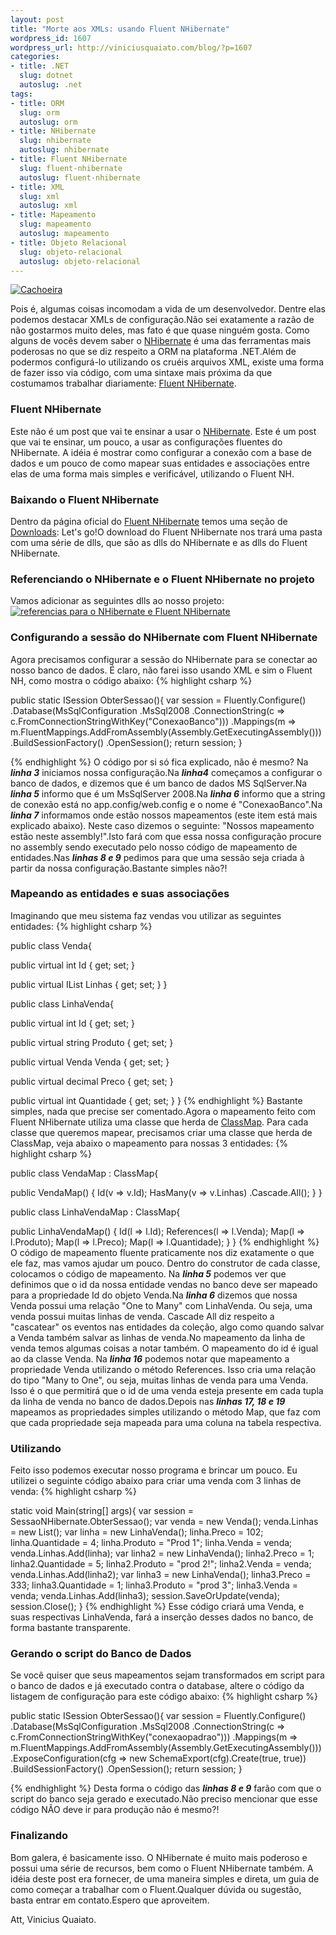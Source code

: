 ```yaml
--- 
layout: post
title: "Morte aos XMLs: usando Fluent NHibernate"
wordpress_id: 1607
wordpress_url: http://viniciusquaiato.com/blog/?p=1607
categories: 
- title: .NET
  slug: dotnet
  autoslug: .net
tags: 
- title: ORM
  slug: orm
  autoslug: orm
- title: NHibernate
  slug: nhibernate
  autoslug: nhibernate
- title: Fluent NHibernate
  slug: fluent-nhibernate
  autoslug: fluent-nhibernate
- title: XML
  slug: xml
  autoslug: xml
- title: Mapeamento
  slug: mapeamento
  autoslug: mapeamento
- title: Objeto Relacional
  slug: objeto-relacional
  autoslug: objeto-relacional
---
```



[![](http://viniciusquaiato.com/images_posts/lago_com_cachoeira_25_facil-150x150.jpg "Cachoeira")](http://viniciusquaiato.com/images_posts/lago_com_cachoeira_25_facil.jpg)

Pois é, algumas coisas incomodam a vida de um desenvolvedor. Dentre elas podemos destacar XMLs de configuração.Não sei exatamente a razão de não gostarmos muito deles, mas fato é que quase ninguém gosta. Como alguns de vocês devem saber o [NHibernate](http://nhforge.org/Default.aspx) é uma das ferramentas mais poderosas no que se diz respeito a ORM na plataforma .NET.Além de podermos configurá-lo utilizando os cruéis arquivos XML, existe uma forma de fazer isso via código, com uma sintaxe mais próxima da que costumamos trabalhar diariamente: [Fluent NHibernate](http://fluentnhibernate.org/).

### Fluent NHibernate
Este não é um post que vai te ensinar a usar o [NHibernate](http://nhforge.org/Default.aspx). Este é um post que vai te ensinar, um pouco, a usar as configurações fluentes do NHibernate. A idéia é mostrar como configurar a conexão com a base de dados e um pouco de como mapear suas entidades e associações entre elas de uma forma mais simples e verificável, utilizando o Fluent NH.

### Baixando o Fluent NHibernate
Dentro da página oficial do [Fluent NHibernate](http://fluentnhibernate.org/) temos uma seção de [Downloads](http://fluentnhibernate.org/downloads): Let's go!O download do Fluent NHibernate nos trará uma pasta com uma série de dlls, que são as dlls do NHibernate e as dlls do Fluent NHibernate.

### Referenciando o NHibernate e o Fluent NHibernate no projeto


Vamos adicionar as seguintes dlls ao nosso projeto:[![referencias para o NHibernate e Fluent NHibernate](http://viniciusquaiato.com/images_posts/referencias_fluent_nhibernate-300x229.png "referencias para o NHibernate e Fluent NHibernate")](http://viniciusquaiato.com/images_posts/referencias_fluent_nhibernate.png)



### Configurando a sessão do NHibernate com Fluent NHibernate
Agora precisamos configurar a sessão do NHibernate para se conectar ao nosso banco de dados. É claro, não farei isso usando XML e sim o Fluent NH, como mostra o código abaixo:
{% highlight csharp %}

public 
static ISession ObterSessao(){
var session = Fluently.Configure()        .Database(MsSqlConfiguration                    .MsSql2008                    .ConnectionString(c => c.FromConnectionStringWithKey("ConexaoBanco")))        .Mappings(m => m.FluentMappings.AddFromAssembly(Assembly.GetExecutingAssembly()))        .BuildSessionFactory()        .OpenSession();
return session;
    }

{% endhighlight %}
O código por si só fica explicado, não é mesmo? Na **_linha 3_** iniciamos nossa configuração.Na **_linha4_** começamos a configurar o banco de dados, e dizemos que é um banco de dados MS SqlServer.Na **_linha 5_** informo que é um MsSqlServer 2008.Na **_linha 6_** informo que a string de conexão está no app.config/web.config e o nome é "ConexaoBanco".Na **_linha 7_** informamos onde estão nossos mapeamentos (este item está mais explicado abaixo). Neste caso dizemos o seguinte: "Nossos mapeamento estão neste assembly!".Isto fará com que essa nossa configuração procure no assembly sendo executado pelo nosso código de mapeamento de entidades.Nas **_linhas 8 e 9_** pedimos para que uma sessão seja criada à partir da nossa configuração.Bastante simples não?!

### Mapeando as entidades e suas associações
Imaginando que meu sistema faz vendas vou utilizar as seguintes entidades: 
{% highlight csharp %}

public class Venda{    

public virtual int Id { get;
    set;
    }
    
public virtual IList<linhavenda> Linhas { get;
    set;
    }
}


public class LinhaVenda{    

public virtual int Id { get;
    set;
    }
    
public virtual string Produto { get;
    set;
    }
    
public virtual Venda Venda { get;
    set;
    }
    
public virtual decimal Preco { get;
    set;
    }
    
public virtual int Quantidade { get;
    set;
    }
}
</linhavenda>
{% endhighlight %}
Bastante simples, nada que precise ser comentado.Agora o mapeamento feito com Fluent NHibernate utiliza uma classe que herda de [ClassMap<t />](http://wiki.fluentnhibernate.org/Fluent_mapping#ClassMap). Para cada classe que queremos mapear, precisamos criar uma classe que herda de ClassMap, veja abaixo o mapeamento para nossas 3 entidades:
{% highlight csharp %}

public class VendaMap : ClassMap<venda>{    

public VendaMap()    {        Id(v => v.Id);
    HasMany(v => v.Linhas)            .Cascade.All();
    }
}


public class LinhaVendaMap : ClassMap<linhavenda>{    

public LinhaVendaMap()    {        Id(l => l.Id);
    References(l => l.Venda);
    Map(l => l.Produto);
    Map(l => l.Preco);
    Map(l => l.Quantidade);
    }
}
</linhavenda></venda>
{% endhighlight %}
O código de mapeamento fluente praticamente nos diz exatamente o que ele faz, mas vamos ajudar um pouco. Dentro do construtor de cada classe, colocamos o código de mapeamento. Na **_linha 5_** podemos ver que definimos que o id da nossa entidade vendas no banco deve ser mapeado para a propriedade Id do objeto Venda.Na **_linha 6_** dizemos que nossa Venda possui uma relação "One to Many" com LinhaVenda. Ou seja, uma venda possui muitas linhas de venda. Cascade All diz respeito a "cascatear" os eventos nas entidades da coleção, algo como quando salvar a Venda também salvar as linhas de venda.No mapeamento da linha de venda temos algumas coisas a notar também. O mapeamento do id é igual ao da classe Venda. Na **_linha 16_** podemos notar que mapeamento a propriedade Venda utilizando o método References. Isso cria uma relação do tipo "Many to One", ou seja, muitas linhas de venda para uma Venda. Isso é o que permitirá que o id de uma venda esteja presente em cada tupla da linha de venda no banco de dados.Depois nas **_linhas 17, 18 e 19_** mapeamos as propriedades simples utilizando o método Map, que faz com que cada propriedade seja mapeada para uma coluna na tabela respectiva.

### Utilizando
Feito isso podemos executar nosso programa e brincar um pouco. Eu utilizei o seguinte código abaixo para criar uma venda com 3 linhas de venda:
{% highlight csharp %}

static void Main(string[] args){
var session = SessaoNHibernate.ObterSessao();
var venda = new Venda();
    venda.Linhas = new List<linhavenda>();
var linha = new LinhaVenda();
    linha.Preco = 102;
    linha.Quantidade = 4;
    linha.Produto = "Prod 1";
    linha.Venda = venda;
    venda.Linhas.Add(linha);
var linha2 = new LinhaVenda();
    linha2.Preco = 1;
    linha2.Quantidade = 5;
    linha2.Produto = "prod 2!";
    linha2.Venda = venda;
    venda.Linhas.Add(linha2);
var linha3 = new LinhaVenda();
    linha3.Preco = 333;
    linha3.Quantidade = 1;
    linha3.Produto = "prod 3";
    linha3.Venda = venda;
    venda.Linhas.Add(linha3);
    session.SaveOrUpdate(venda);
    session.Close();
    }
</linhavenda>
{% endhighlight %}
Esse código criará uma Venda, e suas respectivas LinhaVenda, fará a inserção desses dados no banco, de forma bastante transparente.

### Gerando o script do Banco de Dados
Se você quiser que seus mapeamentos sejam transformados em script para o banco de dados e já executado contra o database, altere o código da listagem de configuração para este código abaixo:
{% highlight csharp %}

public 
static ISession ObterSessao(){
var session = Fluently.Configure()        .Database(MsSqlConfiguration                    .MsSql2008                    .ConnectionString(c => c.FromConnectionStringWithKey("conexaopadrao")))        .Mappings(m => m.FluentMappings.AddFromAssembly(Assembly.GetExecutingAssembly()))        .ExposeConfiguration(cfg =>                            new SchemaExport(cfg).Create(true, true))        .BuildSessionFactory()        .OpenSession();
return session;
    }

{% endhighlight %}
Desta forma o código das **_linhas 8 e 9_** farão com que o script do banco seja gerado e executado.Não preciso mencionar que esse código NÃO deve ir para produção não é mesmo?!

### Finalizando
Bom galera, é basicamente isso. O NHibernate é muito mais poderoso e possui uma série de recursos, bem como o Fluent NHibernate também. A idéia deste post era fornecer, de uma maneira simples e direta, um guia de como começar a trabalhar com o Fluent.Qualquer dúvida ou sugestão, basta entrar em contato.Espero que aproveitem.

Att,
Vinicius Quaiato.
